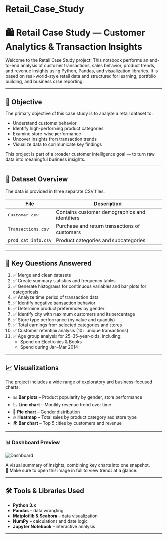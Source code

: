 # Retail_Case_Study

# 🛍️ Retail Case Study — Customer Analytics & Transaction Insights

Welcome to the Retail Case Study project! This notebook performs an end-to-end analysis of customer transactions, sales behavior, product trends, and revenue insights using Python, Pandas, and visualization libraries. It is based on real-world-style retail data and structured for learning, portfolio building, and business case reporting.

---

## 📌 Objective

The primary objective of this case study is to analyze a retail dataset to:

- Understand customer behavior
- Identify high-performing product categories
- Examine store-wise performance
- Uncover insights from transaction trends
- Visualize data to communicate key findings

This project is part of a broader customer intelligence goal — to turn raw data into meaningful business insights.

---

## 📂 Dataset Overview

The data is provided in three separate CSV files:

| File               | Description                                      |
|--------------------|--------------------------------------------------|
| `Customer.csv`     | Contains customer demographics and identifiers   |
| `Transactions.csv` | Purchase and return transactions of customers    |
| `prod_cat_info.csv`| Product categories and subcategories             |

---

## 🧠 Key Questions Answered

1. ✅ Merge and clean datasets
2. ✅ Create summary statistics and frequency tables
3. ✅ Generate histograms for continuous variables and bar plots for categoricals
4. ✅ Analyze time period of transaction data
5. ✅ Identify negative transaction behavior
6. ✅ Determine product preferences by gender
7. ✅ Identify city with maximum customers and its percentage
8. ✅ Store type performance (by value and quantity)
9. ✅ Total earnings from selected categories and stores
10. ✅ Customer retention analysis (10+ unique transactions)
11. ✅ Age group analysis for 25–35-year-olds, including:
    - Spend on Electronics & Books
    - Spend during Jan–Mar 2014

---

## 📈 Visualizations

The project includes a wide range of exploratory and business-focused charts:

- 📊 **Bar plots** – Product popularity by gender, store performance
- 📉 **Line chart** – Monthly revenue trend over time
- 📍 **Pie chart** – Gender distribution
- 🔥 **Heatmap** – Total sales by product category and store type
- 🌍 **Bar chart** – Top 5 cities by customers and revenue

---

### 📊 Dashboard Preview

![Dashboard](dashboard_combined.png)

A visual summary of insights, combining key charts into one snapshot.  
📌 Make sure to open this image in full to view trends at a glance.

---

## 🛠️ Tools & Libraries Used

- **Python 3.x**
- **Pandas** – data wrangling
- **Matplotlib & Seaborn** – data visualization
- **NumPy** – calculations and date logic
- **Jupyter Notebook** – interactive analysis

---



